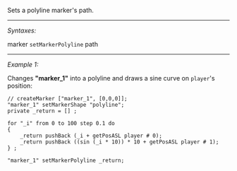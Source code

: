 Sets a polyline marker's path.


---
*Syntaxes:*

marker `setMarkerPolyline` path

---
*Example 1:*

Changes **"marker_1"** into a polyline and draws a sine curve on `player`'s position:

```sqf
// createMarker ["marker_1", [0,0,0]];
"marker_1" setMarkerShape "polyline";
private _return = [] ;

for "_i" from 0 to 100 step 0.1 do
{
	_return pushBack (_i + getPosASL player # 0);
	_return pushBack ((sin (_i * 10)) * 10 + getPosASL player # 1);
} ;

"marker_1" setMarkerPolyline _return;
```